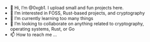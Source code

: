 - 👋 Hi, I’m @0xgb1. I upload small and fun projects here.
- 👀 I’m interested in FOSS, Rust-based projects, and cryptography
- 🌱 I’m currently learning too many things
- 💞️ I’m looking to collaborate on anything related to cryptography, operating systems, Rust, or Go
- 📫 How to reach me ...

<!---
0xgb1/0xgb1 is a ✨ special ✨ repository because its `README.md` (this file) appears on your GitHub profile.
You can click the Preview link to take a look at your changes.
--->
